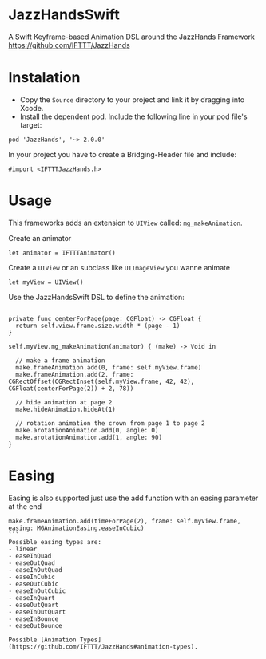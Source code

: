 # JazzHandsSwift
A Swift Keyframe-based Animation DSL around the JazzHands Framework https://github.com/IFTTT/JazzHands 

Instalation 
== 
- Copy the ``Source`` directory to your project and link it by dragging into Xcode.
- Install the dependent pod. Include the following line in your pod file's target:
 ```
pod 'JazzHands', '~> 2.0.0'
```
In your project you have to create a Bridging-Header file and include: 
```
#import <IFTTTJazzHands.h>
```

Usage
==

This frameworks adds an extension to ``UIView`` called: ``mg_makeAnimation``.

Create an animator
```
let animator = IFTTTAnimator()
```
Create a ``UIView`` or an subclass like ``UIImageView`` you wanne animate
```
let myView = UIView()
```
Use the JazzHandsSwift DSL to define the animation: 

```
  
private func centerForPage(page: CGFloat) -> CGFloat {
  return self.view.frame.size.width * (page - 1)
}

self.myView.mg_makeAnimation(animator) { (make) -> Void in

  // make a frame animation
  make.frameAnimation.add(0, frame: self.myView.frame)
  make.frameAnimation.add(2, frame: CGRectOffset(CGRectInset(self.myView.frame, 42, 42), CGFloat(centerForPage(2)) + 2, 78))
  
  // hide animation at page 2
  make.hideAnimation.hideAt(1)
      
  // rotation animation the crown from page 1 to page 2
  make.arotationAnimation.add(0, angle: 0)
  make.arotationAnimation.add(1, angle: 90)
}
```

Easing
==

Easing is also supported just use the add function with an easing parameter at the end
````
make.frameAnimation.add(timeForPage(2), frame: self.myView.frame, easing: MGAnimationEasing.easeInCubic)
```
Possible easing types are:
- linear
- easeInQuad
- easeOutQuad
- easeInOutQuad
- easeInCubic
- easeOutCubic
- easeInOutCubic
- easeInQuart
- easeOutQuart
- easeInOutQuart
- easeInBounce
- easeOutBounce

Possible [Animation Types](https://github.com/IFTTT/JazzHands#animation-types).
